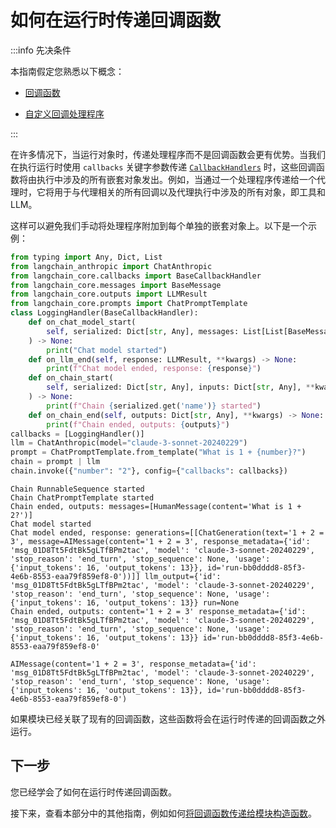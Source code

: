 # 如何在运行时传递回调函数

:::info 先决条件

本指南假定您熟悉以下概念：

- [回调函数](/docs/concepts/#callbacks)

- [自定义回调处理程序](/docs/how_to/custom_callbacks)

:::

在许多情况下，当运行对象时，传递处理程序而不是回调函数会更有优势。当我们在执行运行时使用 `callbacks` 关键字参数传递 [`CallbackHandlers`](https://api.python.langchain.com/en/latest/callbacks/langchain_core.callbacks.base.BaseCallbackHandler.html#langchain-core-callbacks-base-basecallbackhandler) 时，这些回调函数将由执行中涉及的所有嵌套对象发出。例如，当通过一个处理程序传递给一个代理时，它将用于与代理相关的所有回调以及代理执行中涉及的所有对象，即工具和LLM。

这样可以避免我们手动将处理程序附加到每个单独的嵌套对象上。以下是一个示例：

```python
from typing import Any, Dict, List
from langchain_anthropic import ChatAnthropic
from langchain_core.callbacks import BaseCallbackHandler
from langchain_core.messages import BaseMessage
from langchain_core.outputs import LLMResult
from langchain_core.prompts import ChatPromptTemplate
class LoggingHandler(BaseCallbackHandler):
    def on_chat_model_start(
        self, serialized: Dict[str, Any], messages: List[List[BaseMessage]], **kwargs
    ) -> None:
        print("Chat model started")
    def on_llm_end(self, response: LLMResult, **kwargs) -> None:
        print(f"Chat model ended, response: {response}")
    def on_chain_start(
        self, serialized: Dict[str, Any], inputs: Dict[str, Any], **kwargs
    ) -> None:
        print(f"Chain {serialized.get('name')} started")
    def on_chain_end(self, outputs: Dict[str, Any], **kwargs) -> None:
        print(f"Chain ended, outputs: {outputs}")
callbacks = [LoggingHandler()]
llm = ChatAnthropic(model="claude-3-sonnet-20240229")
prompt = ChatPromptTemplate.from_template("What is 1 + {number}?")
chain = prompt | llm
chain.invoke({"number": "2"}, config={"callbacks": callbacks})
```

```output
Chain RunnableSequence started
Chain ChatPromptTemplate started
Chain ended, outputs: messages=[HumanMessage(content='What is 1 + 2?')]
Chat model started
Chat model ended, response: generations=[[ChatGeneration(text='1 + 2 = 3', message=AIMessage(content='1 + 2 = 3', response_metadata={'id': 'msg_01D8Tt5FdtBk5gLTfBPm2tac', 'model': 'claude-3-sonnet-20240229', 'stop_reason': 'end_turn', 'stop_sequence': None, 'usage': {'input_tokens': 16, 'output_tokens': 13}}, id='run-bb0dddd8-85f3-4e6b-8553-eaa79f859ef8-0'))]] llm_output={'id': 'msg_01D8Tt5FdtBk5gLTfBPm2tac', 'model': 'claude-3-sonnet-20240229', 'stop_reason': 'end_turn', 'stop_sequence': None, 'usage': {'input_tokens': 16, 'output_tokens': 13}} run=None
Chain ended, outputs: content='1 + 2 = 3' response_metadata={'id': 'msg_01D8Tt5FdtBk5gLTfBPm2tac', 'model': 'claude-3-sonnet-20240229', 'stop_reason': 'end_turn', 'stop_sequence': None, 'usage': {'input_tokens': 16, 'output_tokens': 13}} id='run-bb0dddd8-85f3-4e6b-8553-eaa79f859ef8-0'
```

```output
AIMessage(content='1 + 2 = 3', response_metadata={'id': 'msg_01D8Tt5FdtBk5gLTfBPm2tac', 'model': 'claude-3-sonnet-20240229', 'stop_reason': 'end_turn', 'stop_sequence': None, 'usage': {'input_tokens': 16, 'output_tokens': 13}}, id='run-bb0dddd8-85f3-4e6b-8553-eaa79f859ef8-0')
```

如果模块已经关联了现有的回调函数，这些函数将会在运行时传递的回调函数之外运行。

## 下一步

您已经学会了如何在运行时传递回调函数。

接下来，查看本部分中的其他指南，例如如何[将回调函数传递给模块构造函数](/docs/how_to/custom_callbacks)。	